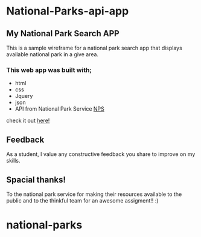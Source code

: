 # National-Parks-api-app
## My National Park Search APP
This is a sample wireframe for a national park search app that displays available national park in a give area. 
### This web app was built with;
- html 
- css
- Jquery 
- json 
- API from National Park Service [NPS](https://www.nps.gov/subjects/developer/api-documentation.htm#/parks/getPark)


check it out [here!](https://nikosamofa.github.io/natioinal-parks/)

## Feedback 
As a student, I value any constructive feedback you share to improve on my skills.
## Spacial thanks! 
To the national park service for making their resources available to the public and to the thinkful team for an awesome assigment!! :)

# national-parks
